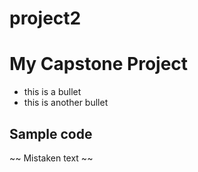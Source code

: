 project2
========

# My Capstone Project

* this is a bullet
* this is another bullet

## Sample code
~~ Mistaken text ~~
